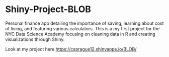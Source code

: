 # Shiny-Project-BLOB
Personal finance app detailing the importance of saving, learning about cost of living, and featuring various calculators. This is a my first project for the NYC Data Science Academy focusing on cleaning data in R and creating visualizations through Shiny.

Look at my project here https://csprague12.shinyapps.io/BLOB/
